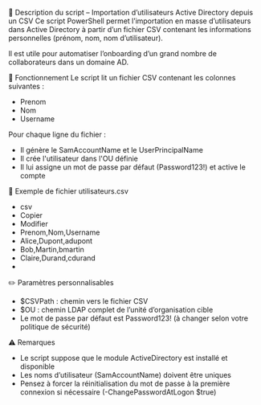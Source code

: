 📌 Description du script – Importation d’utilisateurs Active Directory depuis un CSV
Ce script PowerShell permet l’importation en masse d’utilisateurs dans Active Directory à partir d’un fichier CSV contenant les informations personnelles (prénom, nom, nom d’utilisateur).

Il est utile pour automatiser l’onboarding d’un grand nombre de collaborateurs dans un domaine AD.

🔧 Fonctionnement
Le script lit un fichier CSV contenant les colonnes suivantes :
- Prenom
- Nom
- Username

Pour chaque ligne du fichier :
- Il génère le SamAccountName et le UserPrincipalName
- Il crée l'utilisateur dans l'OU définie
- Il lui assigne un mot de passe par défaut (Password123!) et active le compte

📄 Exemple de fichier utilisateurs.csv
- csv
- Copier
- Modifier
- Prenom,Nom,Username
- Alice,Dupont,adupont
- Bob,Martin,bmartin
- Claire,Durand,cdurand
- 
✏️ Paramètres personnalisables
- $CSVPath : chemin vers le fichier CSV
- $OU : chemin LDAP complet de l’unité d’organisation cible
- Le mot de passe par défaut est Password123! (à changer selon votre politique de sécurité)

⚠️ Remarques
- Le script suppose que le module ActiveDirectory est installé et disponible
- Les noms d’utilisateur (SamAccountName) doivent être uniques
- Pensez à forcer la réinitialisation du mot de passe à la première connexion si nécessaire (-ChangePasswordAtLogon $true)
